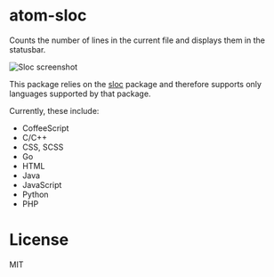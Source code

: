 # atom-sloc

Counts the number of lines in the current file and displays them in the statusbar.

![Sloc screenshot](https://raw.githubusercontent.com/sgade/atom-sloc/master/assets/screen.png)

This package relies on the [sloc](https://www.npmjs.org/package/sloc) package and therefore supports only languages supported by that package.

Currently, these include:
- CoffeeScript
- C/C++
- CSS, SCSS
- Go
- HTML
- Java
- JavaScript
- Python
- PHP

# License

MIT
